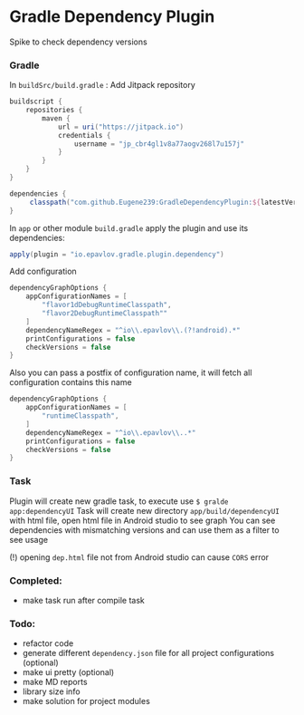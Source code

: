 # Gradle Dependency Plugin

Spike to check dependency versions

### Gradle

In `buildSrc/build.gradle`   :
Add Jitpack repository
```groovy
buildscript {
    repositories {
        maven {
            url = uri("https://jitpack.io")
            credentials {
                username = "jp_cbr4gl1v8a77aogv268l7u157j"
            }
        }
    }
}
```


```gradle
dependencies {
     classpath("com.github.Eugene239:GradleDependencyPlugin:${latestVersion}")
}
```

In `app` or other module `build.gradle` apply the plugin and use its dependencies:

```gradle
apply(plugin = "io.epavlov.gradle.plugin.dependency")
```

Add configuration

``` groovy
dependencyGraphOptions {
    appConfigurationNames = [
        "flavor1dDebugRuntimeClasspath",
        "flavor2DebugRuntimeClasspath""
    ]
    dependencyNameRegex = "^io\\.epavlov\\.(?!android).*"
    printConfigurations = false
    checkVersions = false
}
```
Also you can pass a postfix of configuration name, it will fetch all configuration contains this name
``` groovy
dependencyGraphOptions {
    appConfigurationNames = [
        "runtimeClasspath",
    ]
    dependencyNameRegex = "^io\\.epavlov\\..*"
    printConfigurations = false
    checkVersions = false
}
```


### Task

Plugin will create new gradle task, to execute use
``
$ gralde app:dependencyUI
``
Task will create new directory `app/build/dependencyUI` with html file, open html file in Android
studio to see graph
You can see dependencies with mismatching versions and can use them as a filter to see usage

(!) opening `dep.html` file not from Android studio can cause `CORS` error

### Completed: 
- make task run after compile task
### Todo:
- refactor code
- generate different `dependency.json` file for all project configurations (optional)
- make ui pretty (optional)
- make MD reports
- library size info
- make solution for project modules